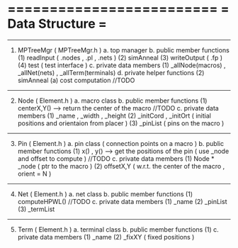 =========================
=    Data Structure     =
=========================
----------------------------------------------------------------
1. MPTreeMgr ( MPTreeMgr.h )
   a. top manager
	b. public member functions
	   (1) readInput ( .nodes , .pl , .nets )
		(2) simAnneal
		(3) writeOutput ( .fp )
		(4) test ( test interface )
	c. private data members
	   (1) _allNode(macros) , _allNet(nets) , _allTerm(terminals)
	d. private helper functions
	   (2) simAnneal
		   (a) cost computation //TODO
-----------------------------------------------------------------
2. Node ( Element.h ) 
   a. macro class
	b. public member functions
	   (1) centerX,Y() --> return the center of the macro //TODO 
	c. private data members
	   (1) _name , _width , _height
		(2) _initCord , _initOrt ( initial positions and orientaion from placer )
		(3) _pinList ( pins on the macro )
-----------------------------------------------------------------
3. Pin ( Element.h ) 
   a. pin class ( connection points on a macro )
	b. public member functions
	   (1) x() , y() --> get the positions of the pin ( use _node and offset to compute ) //TODO
	c. private data members
	   (1) Node * _node ( ptr to the macro )
		(2) offsetX,Y ( w.r.t. the center of the macro , orient = N )
-----------------------------------------------------------------
4. Net ( Element.h ) 
   a. net class
	b. public member functions
	   (1) computeHPWL() //TODO
	c. private data members
	   (1) _name
		(2) _pinList
		(3) _termList

-----------------------------------------------------------------
5. Term ( Element.h ) 
   a. terminal class
	b. public member functions
	   (1) 
	c. private data members
	   (1) _name
		(2) _fixXY ( fixed positions ) 
